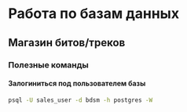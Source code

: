 # Работа по базам данных
## Магазин битов/треков

### Полезные команды
#### Залогиниться под пользователем базы
```sh
psql -U sales_user -d bdsm -h postgres -W
```
